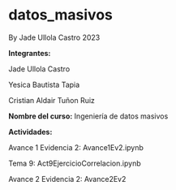 # datos_masivos

By Jade Ullola Castro
2023



**Integrantes:**

Jade Ullola Castro

Yesica Bautista Tapia 

Cristian Aldair Tuñon Ruiz

**Nombre del curso:** Ingeniería de datos masivos




**Actividades:**

Avance 1 Evidencia 2: Avance1Ev2.ipynb

Tema 9: Act9EjercicioCorrelacion.ipynb

Avance 2 Evidencia 2: Avance2Ev2
